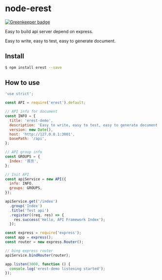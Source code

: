 # node-erest

[![Greenkeeper badge](https://badges.greenkeeper.io/yourtion/node-erest.svg)](https://greenkeeper.io/)

Easy to build api server depend on express.

Easy to write, easy to test, easy to generate document.

## Install 

```bash
$ npm install erest --save
```

## How to use

```javascript
'use strict';

const API = require('erest').default;

// API info for document
const INFO = {
  title: 'erest-demo',
  description: 'Easy to write, easy to test, easy to generate document.',
  version: new Date(),
  host: 'http://127.0.0.1:3001',
  basePath: '/api',
};

// API group info
const GROUPS = {
  Index: '首页',
};

// Init API
const apiService = new API({
  info: INFO,
  groups: GROUPS,
});

apiService.get('/index')
  .group('Index')
  .title('Test api')
  .register((req, res) => {
    res.success('Hello, API Framework Index');
  });

const express = require('express');
const app = express();
const router = new express.Router();

// bing express router
apiService.bindRouter(router);

app.listen(3000, function () {
  console.log('erest-demo listening started');
});
```
